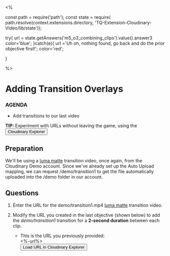 <%

const path = require('path');
const state = require(
path.resolve(context.extensions.directory,
'TQ-Extension-Cloudinary-Video/lib/state'));

try{
   url = state.getAnswers('m5_o3_combining_clips').value().answer3
   color='blue';
}catch(e){
   url ='Uh oh, nothing found, go back and do the prior objective first!';
   color='red';

}

%>

# Adding Transition Overlays
<div class="aside">
    <h3>AGENDA</h3>
    <ul>
      <li>Add transitions to our last video</li>
    </ul>
</div>

<b>TIP:</b> Experiment with URLs without leaving the game, using the <button onclick='window.CloudinaryBrowser.showUrlExplorer();'>Cloudinary Explorer</button>

## Preparation
We'll be using a [luma matte](https://cloudinary.com/documentation/video_manipulation_and_delivery#luma_matte) transition video, once again, from the Cloudinary Demo account. Since  we've already set up the Auto Upload mapping, we can request /demo/transition1 to get the file automatically uploaded into the /demo folder in our account.


## <a name="questions">Questions</a>

1. Enter the URL for the demo/transition1.mp4 [luma matte](https://cloudinary.com/documentation/video_manipulation_and_delivery#luma_matte) transition video.

2. Modify the URL you created in the last objective (shown below) to add the _demo/transition1_ transition for a **2-second duration** between each clip. 
   - This is the URL you previously provided:<div style='overflow-wrap: break-word'><%-url%></div><button onclick='window.CloudinaryBrowser.showUrlExplorer("<%-url%>");'>Load URL in Cloudinary Explorer</button>
   
